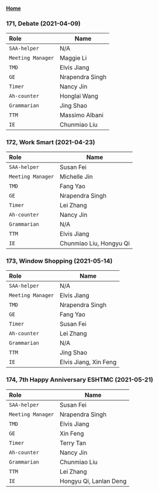 #### [Home](https://eshtmc.github.io/)  

### 171, Debate (2021-04-09)

| Role              | Name            |
| :---------------- | --------------- |
| `SAA-helper`      | N/A             |
| `Meeting Manager` | Maggie Li       |
| `TMD`             | Elvis Jiang     |
| `GE`              | Nrapendra Singh |
| `Timer`           | Nancy Jin       |
| `Ah-counter`      | Honglai Wang    |
| `Grammarian`      | Jing Shao       |
| `TTM`             | Massimo Albani  |
| `IE`              | Chunmiao Liu    |

### 172, Work Smart (2021-04-23)

| Role              | Name                    |
| :---------------- | ----------------------- |
| `SAA-helper`      | Susan Fei               |
| `Meeting Manager` | Michelle Jin            |
| `TMD`             | Fang Yao                |
| `GE`              | Nrapendra Singh         |
| `Timer`           | Lei Zhang               |
| `Ah-counter`      | Nancy Jin               |
| `Grammarian`      | N/A                     |
| `TTM`             | Elvis Jiang             |
| `IE`              | Chunmiao Liu, Hongyu Qi |

### 173, Window Shopping (2021-05-14)

| Role              | Name                  |
| :---------------- | --------------------- |
| `SAA-helper`      | N/A                   |
| `Meeting Manager` | Elvis Jiang           |
| `TMD`             | Nrapendra Singh       |
| `GE`              | Fang Yao              |
| `Timer`           | Susan Fei             |
| `Ah-counter`      | Lei Zhang             |
| `Grammarian`      | N/A                   |
| `TTM`             | Jing Shao             |
| `IE`              | Elvis Jiang, Xin Feng |

### 174, 7th Happy Anniversary ESHTMC (2021-05-21)

| Role              | Name                   |
| :---------------- | ---------------------- |
| `SAA-helper`      | Susan Fei              |
| `Meeting Manager` | Nrapendra Singh        |
| `TMD`             | Elvis Jiang            |
| `GE`              | Xin Feng               |
| `Timer`           | Terry Tan              |
| `Ah-counter`      | Nancy Jin              |
| `Grammarian`      | Chunmiao Liu           |
| `TTM`             | Lei Zhang              |
| `IE`              | Hongyu Qi, Lanlan Deng |